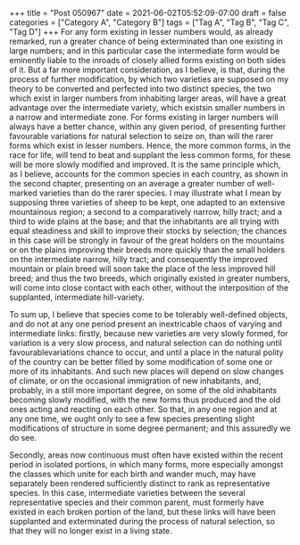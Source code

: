 +++
title = "Post 050967"
date = 2021-06-02T05:52:09-07:00
draft = false
categories = ["Category A", "Category B"]
tags = ["Tag A", "Tag B", "Tag C", "Tag D"]
+++
For any form existing in lesser numbers would, as already remarked, run a greater chance of being exterminated than one existing in large numbers; and in this particular case the intermediate form would be eminently liable to the inroads of closely allied forms existing on both sides of it. But a far more important consideration, as I believe, is that, during the process of further modification, by which two varieties are supposed on my theory to be converted and perfected into two distinct species, the two which exist in larger numbers from inhabiting larger areas, will have a great advantage over the intermediate variety, which existsin smaller numbers in a narrow and intermediate zone. For forms existing in larger numbers will always have a better chance, within any given period, of presenting further favourable variations for natural selection to seize on, than will the rarer forms which exist in lesser numbers. Hence, the more common forms, in the race for life, will tend to beat and supplant the less common forms, for these will be more slowly modified and improved. It is the same principle which, as I believe, accounts for the common species in each country, as shown in the second chapter, presenting on an average a greater number of well-marked varieties than do the rarer species. I may illustrate what I mean by supposing three varieties of sheep to be kept, one adapted to an extensive mountainous region; a second to a comparatively narrow, hilly tract; and a third to wide plains at the base; and that the inhabitants are all trying with equal steadiness and skill to improve their stocks by selection; the chances in this case will be strongly in favour of the great holders on the mountains or on the plains improving their breeds more quickly than the small holders on the intermediate narrow, hilly tract; and consequently the improved mountain or plain breed will soon take the place of the less improved hill breed; and thus the two breeds, which originally existed in greater numbers, will come into close contact with each other, without the interposition of the supplanted, intermediate hill-variety.

To sum up, I believe that species come to be tolerably well-defined objects, and do not at any one period present an inextricable chaos of varying and intermediate links: firstly, because new varieties are very slowly formed, for variation is a very slow process, and natural selection can do nothing until favourablevariations chance to occur, and until a place in the natural polity of the country can be better filled by some modification of some one or more of its inhabitants. And such new places will depend on slow changes of climate, or on the occasional immigration of new inhabitants, and, probably, in a still more important degree, on some of the old inhabitants becoming slowly modified, with the new forms thus produced and the old ones acting and reacting on each other. So that, in any one region and at any one time, we ought only to see a few species presenting slight modifications of structure in some degree permanent; and this assuredly we do see.

Secondly, areas now continuous must often have existed within the recent period in isolated portions, in which many forms, more especially amongst the classes which unite for each birth and wander much, may have separately been rendered sufficiently distinct to rank as representative species. In this case, intermediate varieties between the several representative species and their common parent, must formerly have existed in each broken portion of the land, but these links will have been supplanted and exterminated during the process of natural selection, so that they will no longer exist in a living state.
